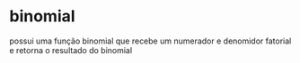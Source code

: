 # binomial

possui uma função binomial que recebe um numerador e denomidor fatorial e retorna o resultado do binomial
